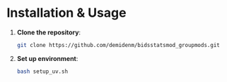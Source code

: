 # Installation & Usage

1. **Clone the repository**:
   ```bash
   git clone https://github.com/demidenm/bidsstatsmod_groupmods.git
   ```

2. **Set up environment**:
   ```bash
   bash setup_uv.sh
   ```